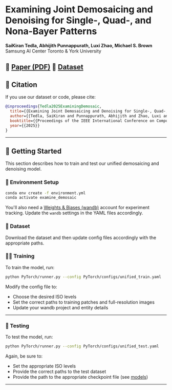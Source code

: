 # Examining Joint Demosaicing and Denoising for Single-, Quad-, and Nona-Bayer Patterns

**SaiKiran Tedla, Abhijith Punnappurath, Luxi Zhao, Michael S. Brown**  
Samsung AI Center Toronto & York University

📄 [Paper (PDF)](https://arxiv.org/abs/2504.07145)
📄 [Dataset](https://sites.google.com/view/tedlasai/home/examining-demosaicing)
---




## 📌 Citation

If you use our dataset or code, please cite:

```bibtex
@inproceedings{Tedla2025ExaminingDemosaic,
  title={{Examining Joint Demosaicing and Denoising for Single-, Quad-, and Nona-Bayer Patterns}},
  author={{Tedla, SaiKiran and Punnappurath, Abhijith and Zhao, Luxi and Brown, Michael S}},
  booktitle={{Proceedings of the IEEE International Conference on Computational Photography (ICCP)}},
  year={{2025}}
}
```

---

## 🚀 Getting Started

This section describes how to train and test our unified demosaicing and denoising model.

### 🔧 Environment Setup

```bash
conda env create -f environment.yml
conda activate examine_demosaic
```

You'll also need a [Weights & Biases (wandb)](https://wandb.ai/) account for experiment tracking. Update the `wandb` settings in the YAML files accordingly.

<!-- Additionally download rcan.py from https://github.com/yulunzhang/RCAN/blob/master/RCAN_TrainCode/code/model/rcan.py and paste it `PyTorch/arch` and change the first line to import "
Additionally download common.py from https://github.com/yulunzhang/RCAN/blob/master/RCAN_TrainCode/code/model/common.py and paste it `PyTorch/arch`. -->


### 📂 Dataset

Download the dataset and then update config files accordingly with the appropriate paths. 



### 🏋️‍♂️ Training

To train the model, run:

```bash
python PyTorch/runner.py --config PyTorch/configs/unified_train.yaml
```

Modify the config file to:

- Choose the desired ISO levels  
- Set the correct paths to training patches and full-resolution images  
- Update your wandb project and entity details  

---

### 🧪 Testing

To test the model, run:

```bash
python PyTorch/runner.py --config PyTorch/configs/unified_test.yaml
```

Again, be sure to:

- Set the appropriate ISO levels  
- Provide the correct paths to the test dataset 
- Provide the path to the appropriate checkpoint file (see [models](PyTorch/models))
---
